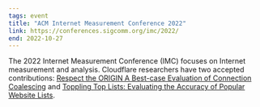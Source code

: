 ```yaml
---
tags: event
title: "ACM Internet Measurement Conference 2022"
link: https://conferences.sigcomm.org/imc/2022/
end: 2022-10-27
---
```

The 2022 Internet Measurement Conference (IMC) focuses on Internet measurement and analysis. Cloudflare researchers have two accepted contributions: [Respect the ORIGIN A Best-case Evaluation of Connection Coalescing](/publications/Singanamalla2022/) and [Toppling Top Lists: Evaluating the Accuracy of Popular Website Lists](/publications/Ruth2022/).
